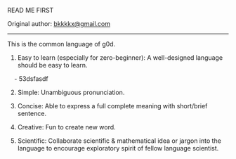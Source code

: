 READ ME FIRST

Original author: bkkkkx@gmail.com

---

This is the common language of g0d.  

1. Easy to learn (especially for zero-beginner): A well-designed language should be easy to learn.
  
      - 53dsfasdf
  
2. Simple: Unambiguous pronunciation.
  
3. Concise: Able to express a full complete meaning with short/brief sentence.  
  
4. Creative: Fun to create new word.  
  
5. Scientific: Collaborate scientific & mathematical idea or jargon into the language to encourage exploratory spirit of fellow language scientist.
